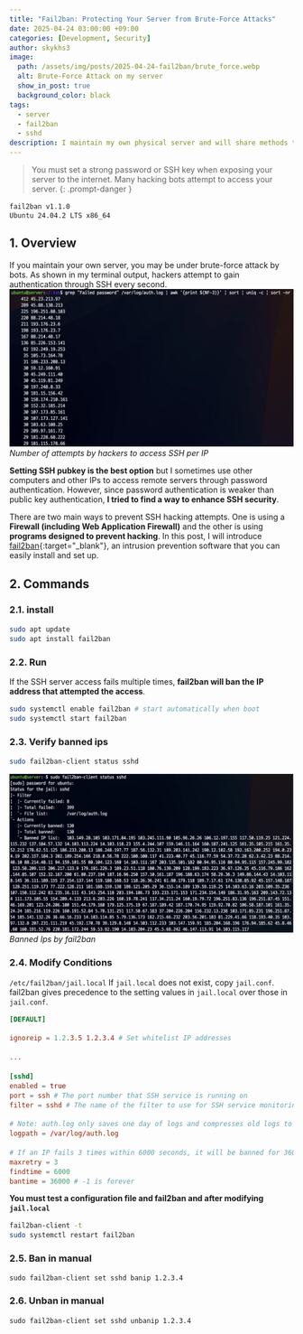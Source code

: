 ```yaml
---
title: "Fail2ban: Protecting Your Server from Brute-Force Attacks"
date: 2025-04-24 03:00:00 +09:00
categories: [Development, Security]
author: skykhs3
image:
  path: /assets/img/posts/2025-04-24-fail2ban/brute_force.webp
  alt: Brute-Force Attack on my server
  show_in_post: true
  background_color: black
tags:
  - server
  - fail2ban
  - sshd
description: I maintain my own physical server and will share methods to prevent brute-force attacks.
---
```


<div markdown="1">

> You must set a strong password or SSH key when exposing your server to the internet. Many hacking bots attempt to access your server.
{: .prompt-danger } 

```
fail2ban v1.1.0
Ubuntu 24.04.2 LTS x86_64
```

## 1. Overview
If you maintain your own server, you may be under brute-force attack by bots. As shown in my terminal output, hackers attempt to gain authentication through SSH every second.
![Records](/assets/img/posts/2025-04-24-fail2ban/records.webp)
*Number of attempts by hackers to access SSH per IP*

**Setting SSH pubkey is the best option** but I sometimes use other computers and other IPs to access remote servers through password authentication. However, since password authentication is weaker than public key authentication, **I tried to find a way to enhance SSH security**.

There are two main ways to prevent SSH hacking attempts. One is using a **Firewall (including Web Application Firewall)** and the other is using **programs designed to prevent hacking**. In this post, I will introduce [fail2ban](https://github.com/fail2ban/fail2ban/wiki){:target="_blank"}, an intrusion prevention software that you can easily install and set up.

## 2. Commands

### 2.1. install
```bash
sudo apt update 
sudo apt install fail2ban
```

### 2.2. Run
If the SSH server access fails multiple times, **fail2ban will ban the IP address that attempted the access**.
```bash
sudo systemctl enable fail2ban # start automatically when boot
sudo systemctl start fail2ban
```

### 2.3. Verify banned ips
```bash
sudo fail2ban-client status sshd
```

![Records](/assets/img/posts/2025-04-24-fail2ban/banned.webp)
*Banned Ips by fail2ban*

### 2.4. Modify Conditions

`/etc/fail2ban/jail.local`
If `jail.local` does not exist, copy `jail.conf`. fail2ban gives precedence to the setting values in `jail.local` over those in `jail.conf`.

```conf
[DEFAULT]

ignoreip = 1.2.3.5 1.2.3.4 # Set whitelist IP addresses

...

[sshd]
enabled = true
port = ssh # The port number that SSH service is running on
filter = sshd # The name of the filter to use for SSH service monitoring

# Note: auth.log only saves one day of logs and compresses old logs to .gz files
logpath = /var/log/auth.log 

# If an IP fails 3 times within 6000 seconds, it will be banned for 36000 seconds
maxretry = 3
findtime = 6000 
bantime = 36000 # -1 is forever
```

**You must test a configuration file and  fail2ban and  after modifying `jail.local`**
```bash
fail2ban-client -t
sudo systemctl restart fail2ban
```

### 2.5. Ban in manual
```
sudo fail2ban-client set sshd banip 1.2.3.4
```

### 2.6. Unban in manual
```
sudo fail2ban-client set sshd unbanip 1.2.3.4
```

</div>
